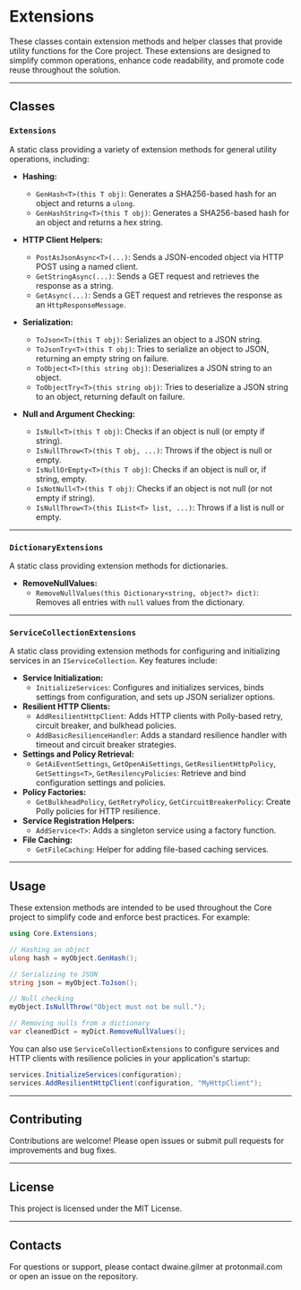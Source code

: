 # Extensions

These classes contain extension methods and helper classes that provide utility functions for the Core project. These extensions are designed to simplify common operations, enhance code readability, and promote code reuse throughout the solution.

---

## Classes

### `Extensions`
A static class providing a variety of extension methods for general utility operations, including:

- **Hashing:**  
  - `GenHash<T>(this T obj)`: Generates a SHA256-based hash for an object and returns a `ulong`.
  - `GenHashString<T>(this T obj)`: Generates a SHA256-based hash for an object and returns a hex string.

- **HTTP Client Helpers:**  
  - `PostAsJsonAsync<T>(...)`: Sends a JSON-encoded object via HTTP POST using a named client.
  - `GetStringAsync(...)`: Sends a GET request and retrieves the response as a string.
  - `GetAsync(...)`: Sends a GET request and retrieves the response as an `HttpResponseMessage`.

- **Serialization:**  
  - `ToJson<T>(this T obj)`: Serializes an object to a JSON string.
  - `ToJsonTry<T>(this T obj)`: Tries to serialize an object to JSON, returning an empty string on failure.
  - `ToObject<T>(this string obj)`: Deserializes a JSON string to an object.
  - `ToObjectTry<T>(this string obj)`: Tries to deserialize a JSON string to an object, returning default on failure.

- **Null and Argument Checking:**  
  - `IsNull<T>(this T obj)`: Checks if an object is null (or empty if string).
  - `IsNullThrow<T>(this T obj, ...)`: Throws if the object is null or empty.
  - `IsNullOrEmpty<T>(this T obj)`: Checks if an object is null or, if string, empty.
  - `IsNotNull<T>(this T obj)`: Checks if an object is not null (or not empty if string).
  - `IsNullThrow<T>(this IList<T> list, ...)`: Throws if a list is null or empty.

---

### `DictionaryExtensions`
A static class providing extension methods for dictionaries.

- **RemoveNullValues:**  
  - `RemoveNullValues(this Dictionary<string, object?> dict)`: Removes all entries with `null` values from the dictionary.

---

### `ServiceCollectionExtensions`
A static class providing extension methods for configuring and initializing services in an `IServiceCollection`. Key features include:

- **Service Initialization:**  
  - `InitializeServices`: Configures and initializes services, binds settings from configuration, and sets up JSON serializer options.
- **Resilient HTTP Clients:**  
  - `AddResilientHttpClient`: Adds HTTP clients with Polly-based retry, circuit breaker, and bulkhead policies.
  - `AddBasicResilienceHandler`: Adds a standard resilience handler with timeout and circuit breaker strategies.
- **Settings and Policy Retrieval:**  
  - `GetAiEventSettings`, `GetOpenAiSettings`, `GetResilientHttpPolicy`, `GetSettings<T>`, `GetResilencyPolicies`: Retrieve and bind configuration settings and policies.
- **Policy Factories:**  
  - `GetBulkheadPolicy`, `GetRetryPolicy`, `GetCircuitBreakerPolicy`: Create Polly policies for HTTP resilience.
- **Service Registration Helpers:**  
  - `AddService<T>`: Adds a singleton service using a factory function.
- **File Caching:**  
  - `GetFileCaching`: Helper for adding file-based caching services.

---

## Usage

These extension methods are intended to be used throughout the Core project to simplify code and enforce best practices. For example:

```csharp
using Core.Extensions;

// Hashing an object
ulong hash = myObject.GenHash();

// Serializing to JSON
string json = myObject.ToJson();

// Null checking
myObject.IsNullThrow("Object must not be null.");

// Removing nulls from a dictionary
var cleanedDict = myDict.RemoveNullValues();
```

You can also use `ServiceCollectionExtensions` to configure services and HTTP clients with resilience policies in your application's startup:

```csharp
services.InitializeServices(configuration);
services.AddResilientHttpClient(configuration, "MyHttpClient");
```

---

## Contributing

Contributions are welcome! Please open issues or submit pull requests for improvements and bug fixes.

---

## License

This project is licensed under the MIT License.

---

## Contacts

For questions or support, please contact dwaine.gilmer at protonmail.com or open an issue on the repository.